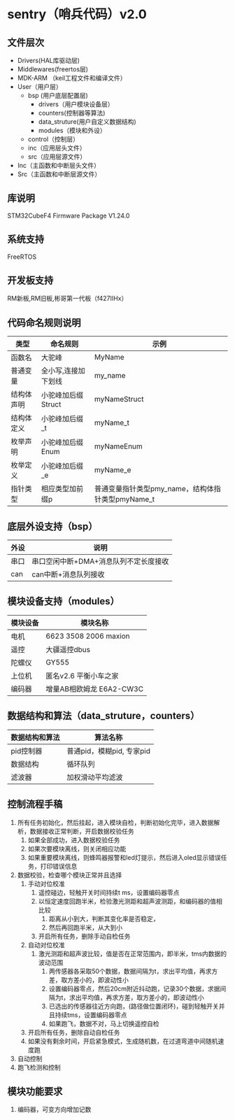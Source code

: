 # sentry（哨兵代码）v2.0

## 文件层次

* Drivers(HAL库驱动层)
* Middlewares(freertos层)
* MDK-ARM （keil工程文件和编译文件）
* User（用户层）
  + bsp (用户底层配置层)
    + drivers（用户模块设备层）
    - counters(控制器等算法)
    - data_struture(用户自定义数据结构)
    - modules（模块和外设）
  + control（控制层）
  + inc（应用层头文件）
  + src（应用层源文件）
* Inc（主函数和中断层头文件）
* Src（主函数和中断层源文件）

## 库说明

STM32CubeF4 Firmware Package V1.24.0

## 系统支持

FreeRTOS

## 开发板支持

RM新板,RM旧板,彬哥第一代板（f427IIHx）

## 代码命名规则说明

类型|命名规则|示例
-|-|-
 函数名|大驼峰|MyName
 普通变量|全小写,连接加下划线|my_name
 结构体声明|小驼峰加后缀Struct|myNameStruct
 结构体定义|小驼峰加后缀_t|myName_t
 枚举声明|小驼峰加后缀Enum|myNameEnum
 枚举定义|小驼峰加后缀_e|myName_e
 指针类型|相应类型加前缀p|普通变量指针类型pmy_name，结构体指针类型pmyName_t

## 底层外设支持（bsp）

外设|说明
-|-
串口|串口空闲中断+DMA+消息队列不定长度接收
can|can中断+消息队列接收

## 模块设备支持（modules）

模块设备|模块名称
-|-
电机|6623  3508  2006 maxion
遥控|大疆遥控dbus
陀螺仪|GY555
上位机|匿名v2.6 平衡小车之家
编码器|增量AB相欧姆龙 E6A2-CW3C

## 数据结构和算法（data_struture，counters）

数据结构和算法|算法名称
-|-
pid控制器|普通pid，模糊pid, 专家pid
数据结构|循环队列
滤波器|加权滑动平均滤波


## 控制流程手稿
  1. 所有任务初始化，然后挂起，进入模块自检，判断初始化完毕，进入数据解析，数据接收正常判断，开启数据校验任务
     1. 如果全部成功，进入数据校验任务
     2. 如果次要模块离线，则关闭相应功能
     3. 如果重要模块离线，则蜂鸣器报警和led灯提示，然后进入oled显示错误任务，打印错误信息
  2. 数据校验，检查哪个模块正常并且选择
     1. 手动对位校准 
        1. 遥控碰边，轻触开关时间持续t ms，设置编码器零点
        2. 以恒定速度回跑半米，检验激光测距和超声波测距，和编码器的值相比较
           1. 距离从小到大，判断其变化率是否稳定，
           2. 然后再回跑半米，从大到小
        3. 开启所有任务，删除手动自检任务
     2. 自动对位校准
        1. 激光测距和超声波比较，值是否在正常范围内，即半米，tms内数据的波动范围
           1. 两传感器各采取50个数据，数据间隔为t，求出平均值，再求方差，取方差小的，即波动性小
           2. 设置编码器零点，然后20cm附近抖动跑，记录30个数据，求据间隔为t，求出平均值，再求方差，取方差小的，即波动性小
           3. 已选出的传感器往近方向跑，(路径做位置闭环)，碰到轻触开关并且持续tms，设置编码器零点
           4. 如果跑飞，数据不对，马上切换遥控自检
     2. 开启所有任务，删除自动自检任务
     3. 如果没有剩余时间，开启紧急模式，生成随机数，在过道弯道中间随机速度跑
  2. 自动控制
  3. 跑飞检测和控制


## 模块功能要求
  1. 编码器，可变方向增加记数
